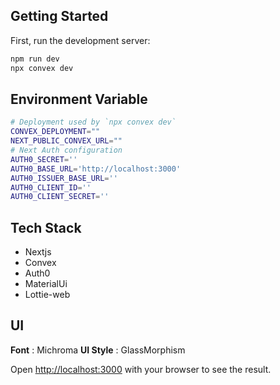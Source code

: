 
## Getting Started

First, run the development server:

```bash
npm run dev
npx convex dev

```

## Environment Variable

```bash
# Deployment used by `npx convex dev`
CONVEX_DEPLOYMENT=""
NEXT_PUBLIC_CONVEX_URL=""
# Next Auth configuration
AUTH0_SECRET=''
AUTH0_BASE_URL='http://localhost:3000'
AUTH0_ISSUER_BASE_URL=''
AUTH0_CLIENT_ID=''
AUTH0_CLIENT_SECRET=''
```

## Tech Stack

- Nextjs
- Convex
- Auth0
- MaterialUi
- Lottie-web

## UI
**Font** : Michroma
**UI Style** : GlassMorphism

Open [http://localhost:3000](http://localhost:3000) with your browser to see the result.
